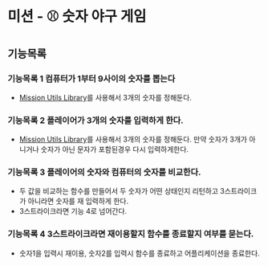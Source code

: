 # 미션 - ⚾️ 숫자 야구 게임

## 기능목록

### 기능목록 1 컴퓨터가 1부터 9사이의 숫자를 뽑는다
* [Mission Utils Library](https://github.com/woowacourse-projects/javascript-mission-utils#mission-utils)를 사용해서 3개의 숫자를 정해둔다.
### 기능목록 2 플레이어가 3개의 숫자를 입력하게 한다.
* [Mission Utils Library](https://github.com/woowacourse-projects/javascript-mission-utils#mission-utils)를 사용해서 3개의 숫자를 정해둔다. 만약 숫자가 3개가 아니거나 숫자가 아닌 문자가 포함된경우 다시 입력하게한다.
### 기능목록 3 플레이어의 숫자와 컴퓨터의 숫자를 비교한다.
* 두 값을 비교하는 함수를 만들어서 두 숫자가 어떤 상태인지 리턴하고 3스트라이크가 아니라면 숫자를 재 입력하게 한다.
* 3스트라이크라면 기능 4로 넘어간다.

### 기능목록 4 3스트라이크라면 재이용할지 함수를 종료할지 여부를 묻는다.
* 숫자1을 입력시 재이용, 숫자2를 입력시 함수를 종료하고 어플리케이션을 종료한다.